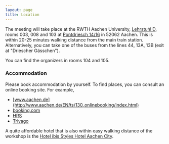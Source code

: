 ```yaml
---
layout: page
title: Location
---
```


The meeting will take place at the RWTH Aachen University, [Lehrstuhl D](http://www.math.rwth-aachen.de/),
rooms 003, 008 and 103 at [Pontdriesch 14/16](https://maps.google.com/maps?q=Pontdriesch+14,+Aachen,+Germany&hl=en&ll=50.778617,6.080579&spn=0.004993,0.008969&sll=37.0625,-95.677068&sspn=50.777825,73.476563&oq=pontdriesch+14+&hnear=Pontdriesch+14,+Mitte+52062+Aachen,+Germany&t=m&z=17) in 52062 Aachen.
This is within 20-25 minutes walking distance from the main train station.
Alternatively, you can take one of the buses from the lines 44, 13A, 13B (exit at "Driescher Gässchen").

You can find the organizers in rooms 104 and 105.



<h3>Accommodation</h3>

Please book accommodation by yourself. 
To find places, you can consult an online booking site. For example,
 
 * [www.aachen.de](http://www.aachen.de/EN/ts/130_onlinebooking/index.html)
 * [booking.com](http://www.booking.com)
 * [HRS](http://www.hrs.de)
 * [Trivago](http://www.trivago.de)

A quite affordable hotel that is also within easy walking distance of the workshop is the [Hotel ibis Styles Hotel Aachen City](http://www.ibis.com/gb/hotel-1703-ibis-styles-hotel-aachen-city/).
